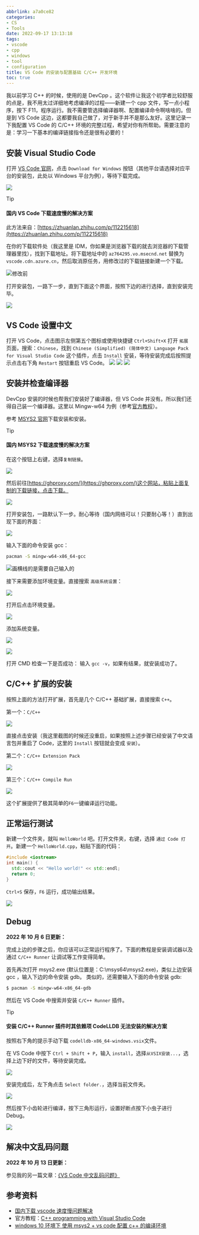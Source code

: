 ```yaml
---
abbrlink: a7a0ce82
categories:
- CS
- Tools
date: 2022-09-17 13:13:18
tags:
- vscode
- cpp
- windows
- tool
- configuration
title: VS Code 的安装与配置基础 C/C++ 开发环境
toc: true
---
```


我以前学习 C++ 的时候，使用的是 DevCpp 。这个软件让我这个初学者比较舒服的点是，我不用太过详细地考虑编译的过程——新建一个 cpp 文件，写一点小程序，按下 F11，程序运行。我不需要管选择编译器啊、配置编译命令啊啥啥的。但是到 VS Code 这边，这都要我自己做了，对于新手并不是那么友好。这里记录一下我配置 VS Code 的 C/C++ 环境的完整过程，希望对你有所帮助。需要注意的是：学习一下基本的编译链接指令还是很有必要的！

<!--more-->

## 安装 Visual Studio Code

打开 [VS Code 官网](https://code.visualstudio.com/)，点击 `Download for Windows` 按钮（其他平台请选择对应平台的安装包，此处以 Windows 平台为例），等待下载完成。

![](https://b316f18.webp.li/blog-imgs/cs/tools/vs-code-的安装与配置基础-c-c-开发环境/1.png)

> [!TIP]
> #### 国内 VS Code 下载速度慢的解决方案
>
> 此方法来自：[https://zhuanlan.zhihu.com/p/112215618](https://zhuanlan.zhihu.com/p/112215618)
>
> 在你的下载软件处（我这里是 IDM，你如果是浏览器下载的就去浏览器的下载管理器里找），找到下载地址。将下载地址中的 `az764295.vo.msecnd.net` 替换为 `vscode.cdn.azure.cn`，然后取消原任务，用修改过的下载链接新建一个下载。
>
> ![修改前](https://b316f18.webp.li/blog-imgs/cs/tools/vs-code-的安装与配置基础-c-c-开发环境/2.png)

打开安装包，一路下一步，直到下面这个界面，按照下边的进行选择，直到安装完毕。

![](https://b316f18.webp.li/blog-imgs/cs/tools/vs-code-的安装与配置基础-c-c-开发环境/3.png)

## VS Code 设置中文

打开 VS Code，点击图示左侧第五个图标或使用快捷键 `Ctrl+Shift+X` 打开 `拓展` 页面，搜索：`Chinese`，找到 `Chinese (Simplified) (简体中文) Language Pack for Visual Studio Code` 这个插件，点击 `Install` 安装，等待安装完成后按照提示点击右下角 `Restart` 按钮重启 VS Code。
![](https://b316f18.webp.li/blog-imgs/cs/tools/vs-code-的安装与配置基础-c-c-开发环境/4.png)
![](https://b316f18.webp.li/blog-imgs/cs/tools/vs-code-的安装与配置基础-c-c-开发环境/5.png)
![](https://b316f18.webp.li/blog-imgs/cs/tools/vs-code-的安装与配置基础-c-c-开发环境/6.png)

## 安装并检查编译器

DevCpp 安装的时候也帮我们安装好了编译器，但 VS Code 并没有。所以我们还得自己装一个编译器。这里以 Mingw-w64 为例（参考[官方教程](https://code.visualstudio.com/docs/languages/cpp#_example-install-mingwx64)）。

参考 [MSYS2 官网](https://www.msys2.org/#installation)下载安装和安装。

> [!TIP]
> #### 国内 MSYS2 下载速度慢的解决方案
>
> 在这个按钮上右键，选择`复制链接`。
>
> ![](https://b316f18.webp.li/blog-imgs/cs/tools/vs-code-的安装与配置基础-c-c-开发环境/7.png)
>
> 然后前往[https://ghproxy.com/](https://ghproxy.com/)这个网站，粘贴上面复制的下载链接，点击下载。
>
> ![](https://b316f18.webp.li/blog-imgs/cs/tools/vs-code-的安装与配置基础-c-c-开发环境/8.png)

打开安装包，一路默认下一步。耐心等待（国内网络可以！只要耐心等！）直到出现下面的界面：

![](https://b316f18.webp.li/blog-imgs/cs/tools/vs-code-的安装与配置基础-c-c-开发环境/9.png)

输入下面的命令安装 gcc：

```bash
pacman -S mingw-w64-x86_64-gcc
```

![画横线的是需要自己输入的](https://b316f18.webp.li/blog-imgs/cs/tools/vs-code-的安装与配置基础-c-c-开发环境/10.png)

接下来需要添加环境变量。直接搜索 `高级系统设置`：

![](https://b316f18.webp.li/blog-imgs/cs/tools/vs-code-的安装与配置基础-c-c-开发环境/11.png)

打开后点击环境变量。

![](https://b316f18.webp.li/blog-imgs/cs/tools/vs-code-的安装与配置基础-c-c-开发环境/12.png)

添加系统变量。

![](https://b316f18.webp.li/blog-imgs/cs/tools/vs-code-的安装与配置基础-c-c-开发环境/13.png)

![](https://b316f18.webp.li/blog-imgs/cs/tools/vs-code-的安装与配置基础-c-c-开发环境/14.png)

打开 CMD 检查一下是否成功：
输入 `gcc -v`，如果有结果，就安装成功了。

## C/C++ 扩展的安装

按照上面的方法打开扩展，首先是几个 C/C++ 基础扩展，直接搜索 `C++`。

第一个：`C/C++`

![](https://b316f18.webp.li/blog-imgs/cs/tools/vs-code-的安装与配置基础-c-c-开发环境/15.png)

直接点击安装（我这里截图的时候还没重启，如果按照上述步骤已经安装了中文语言包并重启了 Code，这里的 `Install` 按钮就会变成 `安装`）。

第二个：`C/C++ Extension Pack`

![](https://b316f18.webp.li/blog-imgs/cs/tools/vs-code-的安装与配置基础-c-c-开发环境/16.png)

第三个：`C/C++ Compile Run`

![](https://b316f18.webp.li/blog-imgs/cs/tools/vs-code-的安装与配置基础-c-c-开发环境/17.png)

这个扩展提供了极其简单的`F6`一键编译运行功能。

## 正常运行测试

新建一个文件夹，就叫 `HelloWorld` 吧。打开文件夹，右键，选择 `通过 Code 打开`。新建一个 `HelloWorld.cpp`，粘贴下面的代码：

```cpp
#include <iostream>
int main() {
  std::cout << "Hello world!" << std::endl;
  return 0;
}
```

`Ctrl+S` 保存，`F6` 运行，成功输出结果。

![](https://b316f18.webp.li/blog-imgs/cs/tools/vs-code-的安装与配置基础-c-c-开发环境/18.png)

## Debug

**2022 年 10 月 6 日更新：**

完成上边的步骤之后，你应该可以正常运行程序了。下面的教程是安装调试器以及通过 `C/C++ Runner` 让调试等工作变得简单。

首先再次打开 msys2.exe (默认位置是：C:\\msys64\\msys2.exe)，类似上边安装 gcc ，输入下边的命令安装 gdb。
类似的，还需要输入下面的命令安装 gdb:

```bash
$ pacman -S mingw-w64-x86_64-gdb
```

然后在 VS Code 中搜索并安装 `C/C++ Runner` 插件。

> [!TIP]
> #### 安装 C/C++ Runner 插件时其依赖项 CodeLLDB 无法安装的解决方案
>
> 按照右下角的提示手动下载 `codelldb-x86_64-windows.vsix`文件。
>
> 在 VS Code 中按下 `Ctrl + Shift + P`，输入 `install`，选择`从VSIX安装...`，选择上边下好的文件，等待安装完成。
>
> ![](https://b316f18.webp.li/blog-imgs/cs/tools/vs-code-的安装与配置基础-c-c-开发环境/19.png)


安装完成后，左下角点击 `Select folder.`，选择当前文件夹。

![](https://b316f18.webp.li/blog-imgs/cs/tools/vs-code-的安装与配置基础-c-c-开发环境/20.png)

然后按下小齿轮进行编译，按下三角形运行，设置好断点按下小虫子进行 Debug。

![](https://b316f18.webp.li/blog-imgs/cs/tools/vs-code-的安装与配置基础-c-c-开发环境/21.png)

## 解决中文乱码问题

**2022 年 10 月 13 日更新：**

参见我的另一篇文章：[《VS Code 中文乱码问题》](/posts/ca05bed5.html)

## 参考资料

- [国内下载 vscode 速度慢问题解决](https://zhuanlan.zhihu.com/p/112215618)
- 官方教程：[C++ programming with Visual Studio Code](https://code.visualstudio.com/docs/languages/cpp)
- [windows 10 环境下 使用 msys2 + vs code 配置 c++ 的编译环境](https://www.cnblogs.com/zychengzhiit1/p/5776962.html)
